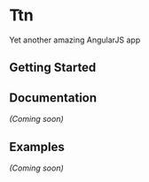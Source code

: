 # Ttn

Yet another amazing AngularJS app

## Getting Started

## Documentation
_(Coming soon)_

## Examples
_(Coming soon)_


